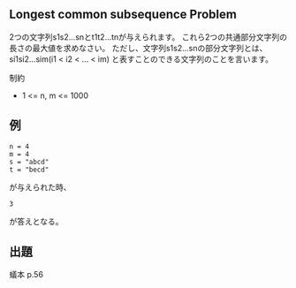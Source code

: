 Longest common subsequence Problem
----

2つの文字列s1s2...snとt1t2...tnが与えられます。
これら2つの共通部分文字列の長さの最大値を求めなさい。
ただし、文字列s1s2...snの部分文字列とは、si1si2...sim(i1 < i2 < ... < im)
と表すことのできる文字列のことを言います。

制約

* 1 <= n, m <= 1000

## 例

    n = 4
    m = 4
    s = "abcd"
    t = "becd"

が与えられた時、

    3

が答えとなる。

## 出題

蟻本 p.56
